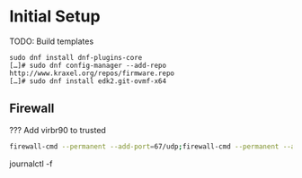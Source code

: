 # Initial Setup

TODO:
Build templates

```
sudo dnf install dnf-plugins-core
[…]# sudo dnf config-manager --add-repo http://www.kraxel.org/repos/firmware.repo
[…]# sudo dnf install edk2.git-ovmf-x64
```

## Firewall

??? Add virbr90 to trusted

```bash
firewall-cmd --permanent --add-port=67/udp;firewall-cmd --permanent --add-port=68/udp;firewall-cmd --permanent --add-port=69/udp;firewall-cmd --permanent --add-port=8080/tcp;firewall-cmd --reload
```

journalctl -f
